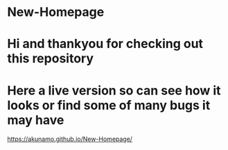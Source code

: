 # New-Homepage
# Hi and thankyou for checking out this repository 
# Here a live version so can see how it looks or find some of many bugs it may have
<a href="https://akunamo.github.io/New-Homepage/">https://akunamo.github.io/New-Homepage/</a>
